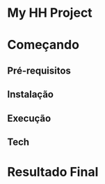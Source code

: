 # My HH Project

# Começando

## Pré-requisitos

## Instalação

## Execução

## Tech

# Resultado Final
